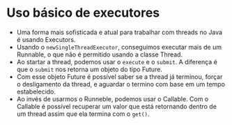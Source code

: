 # Uso básico de executores

- Uma forma mais sofisticada e atual para trabalhar com threads no Java é usando Executors.
- Usando o `newSingleThreadExecutor`, conseguimos executar mais de um Runnable, o que não é permitido usando a classe Thread.
- Ao startar a thread, podemos usar o `execute` e o `submit`. A diferença é que o `submit` nos retorna um objeto do tipo Future.
- Com esse objeto Future é possível saber se a thread já terminou, forçar o desligamento da thread, e aguardar o termino com base em um tempo estabelecido. 
- Ao invés de usarmos o Runneble, podemos usar o Callable. Com o Callable é possível recuperar um valor que está retornando dentro de um thread assim que ela termina com o `get()`.